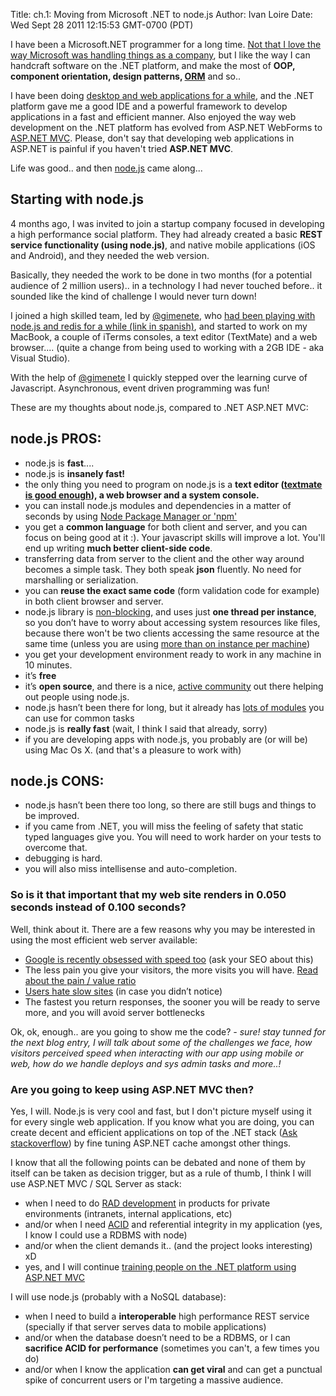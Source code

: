 Title: ch.1: Moving from Microsoft .NET to node.js
Author: Ivan Loire
Date: Wed Sept 28 2011 12:15:53 GMT-0700 (PDT)

I have been a Microsoft.NET programmer for a long time. [Not that I love the way Microsoft was handling things as a company](http://www.lessonsoffailure.com/uncategorized/dear-microsoft/), but I like the way I can handcraft software on the .NET platform, and make the most of **OOP, component orientation, design patterns, [ORM](http://en.wikipedia.org/wiki/Object-relational_mapping)** and so..

I have been doing [desktop and web applications for a while], and the .NET platform gave me a good IDE and a powerful framework to develop applications in a fast and efficient manner. Also enjoyed the way web development on the .NET platform has evolved from ASP.NET WebForms to [ASP.NET MVC](http://www.asp.net/mvc). Please, don't say that developing web applications in ASP.NET is painful if you haven't tried **ASP.NET MVC**.

Life was good.. and then [node.js][] came along...

## Starting with node.js

4 months ago, I was invited to join a startup company focused in developing a high performance social platform. They had already created a basic **REST service functionality (using node.js)**, and native mobile applications (iOS and Android), and they needed the web version.

Basically, they needed the work to be done in two months (for a potential audience of 2 million users).. in a technology I had never touched before.. it sounded like the kind of challenge I would never turn down!

I joined a high skilled team, led by [@gimenete][], who [had been playing with node.js and redis for a while (link in spanish)](http://es.debugmodeon.com/articulo/introduccion-a-node-js), and started to work on my MacBook, a couple of iTerms consoles, a text editor (TextMate) and a web browser.... (quite a change from being used to working with a 2GB IDE - aka Visual Studio).

With the help of [@gimenete][] I quickly stepped over the learning curve of Javascript. Asynchronous, event driven programming was fun!

These are my thoughts about node.js, compared to .NET ASP.NET MVC:

## node.js PROS:
 * node.js is **fast**....
 * node.js is **insanely fast!**
 * the only thing you need to program on node.js is a **text editor ([textmate is good enough](http://macromates.com/)), a web browser and a system console.**
 * you can install node.js modules and dependencies in a matter of seconds by using [Node Package Manager or 'npm'](http://npmjs.org/)
 * you get a **common language** for both client and server, and you can focus on being good at it :). Your javascript skills will improve a lot. You'll end up writing **much better client-side code**.
 * transferring data from server to the client and the other way around becomes a simple task. They both speak **json** fluently. No need for marshalling or serialization.
 * you can **reuse the exact same code** (form validation code for example) in both client browser and server.
 * node.js library is [non-blocking](http://blog.mixu.net/2011/02/01/understanding-the-node-js-event-loop/), and uses just **one thread per instance**, so you don’t have to worry about accessing system resources like files, because there won't be two clients accessing the same resource at the same time (unless you are using [more than on instance per machine](http://stackoverflow.com/questions/2387724/node-js-on-multi-core-machines))
 * you get your development environment ready to work in any machine in 10 minutes.
 * it’s **free**
 * it’s **open source**, and there is a nice, [active community](http://howtonode.org/) out there helping out people using node.js.
 * node.js hasn’t been there for long, but it already has [lots of modules](https://github.com/joyent/node/wiki/modules) you can use for common tasks
 * node.js is **really fast** (wait, I think I said that already, sorry)
 * if you are developing apps with node.js, you probably are (or will be) using Mac Os X. (and that's a pleasure to work with)

## node.js CONS:
 * node.js hasn’t been there too long, so there are still bugs and things to be improved.
 * if you came from .NET, you will miss the feeling of safety that static typed languages give you. You will need to work harder on your tests to overcome that.
 * debugging is hard.
 * you will also miss intellisense and auto-completion.

### So is it that important that my web site renders in 0.050 seconds instead of 0.100 seconds?

Well, think about it. There are a few reasons why you may be interested in using the most efficient web server available:

 * [Google is recently obsessed with speed too](http://googlewebmastercentral.blogspot.com/2010/04/using-site-speed-in-web-search-ranking.html) (ask your SEO about this)
 * The less pain you give your visitors, the more visits you will have. [Read about the pain / value ratio](http://designmind.frogdesign.com/blog/mobile-apps-must-die.html)
 * [Users hate slow sites](http://www.useit.com/alertbox/response-times.html) (in case you didn’t notice)
 * The fastest you return responses, the sooner you will be ready to serve more, and you will avoid server bottlenecks

Ok, ok, enough.. are you going to show me the code?
*- sure! stay tunned for the next blog entry, I will talk about some of the challenges we face, how visitors perceived speed when interacting with our app using mobile or web, how do we handle deploys and sys admin tasks and more..!*

### Are you going to keep using ASP.NET MVC then?

Yes, I will. Node.js is very cool and fast, but I don't picture myself using it for every single web application. If you know what you are doing, you can create decent and efficient applications on top of the .NET stack ([Ask stackoverflow](http://blog.stackoverflow.com/2008/09/what-was-stack-overflow-built-with/)) by fine tuning ASP.NET cache amongst other things.

I know that all the following points can be debated and none of them by itself can be taken as decision trigger, but as a rule of thumb, I think I will use ASP.NET MVC / SQL Server as stack:

 * when I need to do [RAD development](http://en.wikipedia.org/wiki/Rapid_application_development) in products for private environments (intranets, internal applications, etc)
 * and/or when I need [ACID](http://en.wikipedia.org/wiki/ACID) and referential integrity in my application (yes, I know I could use a RDBMS with node)
 * and/or when the client demands it.. (and the project looks interesting) xD
 * yes, and I will continue [training people on the .NET platform using ASP.NET MVC](http://www.vitaminasdev.com/Cursos/6/fundamentos-de-asp-net-mvc-3)


I will use node.js (probably with a NoSQL database):

 * when I need to build a **interoperable** high performance REST service (specially if that server serves data to mobile applications)
 * and/or when the database doesn’t need to be a RDBMS, or I can **sacrifice ACID for performance** (sometimes you can't, a few times you do)
 * and/or when I know the application **can get viral** and can get a punctual spike of concurrent users or I'm targeting a massive audience.


[desktop and web applications for a while]: http://www.iloire.com
[@gimenete]: http://www.twitter.com/gimenete
[node.js]: http://www.nodejs.org